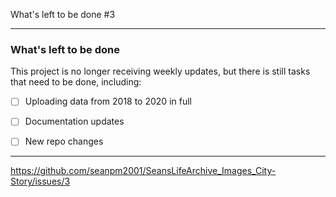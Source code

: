 What's left to be done #3

***

### What's left to be done

This project is no longer receiving weekly updates, but there is still tasks that need to be done, including:

- [ ] Uploading data from 2018 to 2020 in full

- [ ] Documentation updates

- [ ] New repo changes

***

https://github.com/seanpm2001/SeansLifeArchive_Images_City-Story/issues/3

